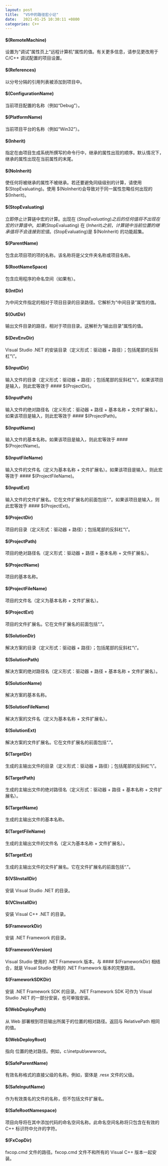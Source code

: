 ```yaml
---
layout: post
title:  "VS中的路径宏小记"
date:   2021-01-25 10:30:11 +0800
categories: C++
---
```


#### $(RemoteMachine)

设置为“调试”属性页上“远程计算机”属性的值。有关更多信息，请参见更改用于 C/C++ 调试配置的项目设置。

#### $(References)

以分号分隔的引用列表被添加到项目中。

#### $(ConfigurationName)

当前项目配置的名称（例如“Debug”）。

#### $(PlatformName)

当前项目平台的名称（例如“Win32”）。

#### $(Inherit)

指定在由项目生成系统所撰写的命令行中，继承的属性出现的顺序。默认情况下，继承的属性出现在当前属性的末尾。

#### $(NoInherit)

使任何将被继承的属性不被继承。若还要避免同级级别的计算，请使用 $(StopEvaluating)。使用 $(NoInherit)会导致对于同一属性忽略任何出现的 $(Inherit)。

#### $(StopEvaluating)

立即停止计算链中宏的计算。出现在 $(StopEvaluating) 之后的任何值将不出现在宏的计算值中。如果$(StopEvaluating) 在 $(Inherit) 之前，计算链中当前位置的继承值将不会连接到宏值。$(StopEvaluating)是 $(NoInherit) 的功能超集。

#### $(ParentName)

包含此项目项的项的名称。该名称将是父文件夹名称或项目名称。

#### $(RootNameSpace)

包含应用程序的命名空间（如果有）。

#### $(IntDir)

为中间文件指定的相对于项目目录的目录路径。它解析为“中间目录”属性的值。

#### $(OutDir)

输出文件目录的路径，相对于项目目录。这解析为“输出目录”属性的值。

#### $(DevEnvDir)

Visual Studio .NET 的安装目录（定义形式：驱动器 + 路径）；包括尾部的反斜杠“\”。

#### $(InputDir)

输入文件的目录（定义形式：驱动器 + 路径）；包括尾部的反斜杠“\”。如果该项目是输入，则此宏等效于 #### $(ProjectDir)。

#### $(InputPath)

输入文件的绝对路径名（定义形式：驱动器 + 路径 + 基本名称 + 文件扩展名）。如果该项目是输入，则此宏等效于 #### $(ProjectPath)。

#### $(InputName)

输入文件的基本名称。如果该项目是输入，则此宏等效于 #### $(ProjectName)。

#### $(InputFileName)

输入文件的文件名（定义为基本名称 + 文件扩展名）。如果该项目是输入，则此宏等效于 #### $(ProjectFileName)。

#### $(InputExt)

输入文件的文件扩展名。它在文件扩展名的前面包括“.”。如果该项目是输入，则此宏等效于 #### $(ProjectExt)。

#### $(ProjectDir)

项目的目录（定义形式：驱动器 + 路径）；包括尾部的反斜杠“\”。

#### $(ProjectPath)

项目的绝对路径名（定义形式：驱动器 + 路径 + 基本名称 + 文件扩展名）。

#### $(ProjectName)

项目的基本名称。

#### $(ProjectFileName)

项目的文件名（定义为基本名称 + 文件扩展名）。

#### $(ProjectExt)

项目的文件扩展名。它在文件扩展名的前面包括“.”。

#### $(SolutionDir)

解决方案的目录（定义形式：驱动器 + 路径）；包括尾部的反斜杠“\”。

#### $(SolutionPath)

解决方案的绝对路径名（定义形式：驱动器 + 路径 + 基本名称 + 文件扩展名）。

#### $(SolutionName)

解决方案的基本名称。

#### $(SolutionFileName)

解决方案的文件名（定义为基本名称 + 文件扩展名）。

#### $(SolutionExt)

解决方案的文件扩展名。它在文件扩展名的前面包括“.”。

#### $(TargetDir)

生成的主输出文件的目录（定义形式：驱动器 + 路径）；包括尾部的反斜杠“\”。

#### $(TargetPath)

生成的主输出文件的绝对路径名（定义形式：驱动器 + 路径 + 基本名称 + 文件扩展名）。

#### $(TargetName)

生成的主输出文件的基本名称。

#### $(TargetFileName)

生成的主输出文件的文件名（定义为基本名称 + 文件扩展名）。

#### $(TargetExt)

生成的主输出文件的文件扩展名。它在文件扩展名的前面包括“.”。

#### $(VSInstallDir)

安装 Visual Studio .NET 的目录。

#### $(VCInstallDir)

安装 Visual C++ .NET 的目录。

#### $(FrameworkDir)

安装 .NET Framework 的目录。

#### $(FrameworkVersion)

Visual Studio 使用的 .NET Framework 版本。与 #### $(FrameworkDir) 相结合，就是 Visual Studio 使用的 .NET Framework 版本的完整路径。

#### $(FrameworkSDKDir)

安装 .NET Framework SDK 的目录。.NET Framework SDK 可作为 Visual Studio .NET 的一部分安装，也可单独安装。

#### $(WebDeployPath)

从 Web 部署根到项目输出所属于的位置的相对路径。返回与 RelativePath 相同的值。

#### $(WebDeployRoot)

指向 <localhost> 位置的绝对路径。例如，c:\inetpub\wwwroot。

#### $(SafeParentName)

有效名称格式的直接父级的名称。例如，窗体是 .resx 文件的父级。

#### $(SafeInputName)

作为有效类名的文件的名称，但不包括文件扩展名。

#### $(SafeRootNamespace)

项目向导将在其中添加代码的命名空间名称。此命名空间名称将只包含在有效的 C++ 标识符中允许的字符。

#### $(FxCopDir)

fxcop.cmd 文件的路径。fxcop.cmd 文件不和所有的 Visual C++ 版本一起安装。